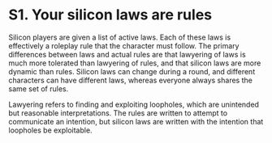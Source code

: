 # S1. Your silicon laws are rules

Silicon players are given a list of active laws. Each of these laws is effectively a roleplay rule that the character must follow. The primary differences between laws and actual rules are that lawyering of laws is much more tolerated than lawyering of rules, and that silicon laws are more dynamic than rules. Silicon laws can change during a round, and different characters can have different laws, whereas everyone always shares the same set of rules.

Lawyering refers to finding and exploiting loopholes, which are unintended but reasonable interpretations. The rules are written to attempt to communicate an intention, but silicon laws are written with the intention that loopholes be exploitable.